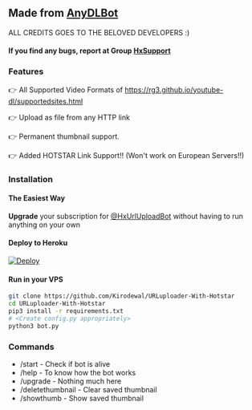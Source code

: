 ## Made from [AnyDLBot](https://telegram.dog/AnyDLBot)

ALL CREDITS GOES TO THE BELOVED DEVELOPERS :)

#### If you find any bugs, report at Group [HxSupport](https://telegram.dog/HxSupport)

### Features

👉 All Supported Video Formats of https://rg3.github.io/youtube-dl/supportedsites.html

👉 Upload as file from any HTTP link

👉 Permanent thumbnail support.

👉 Added HOTSTAR Link Support!!  (Won't work on European Servers!!)



### Installation

#### The Easiest Way

**Upgrade** your subscription for [@HxUrlUploadBot](https://telegram.dog/Hx_UrlUploadBot) without having to run anything on your own

#### Deploy to Heroku

[![Deploy](https://www.herokucdn.com/deploy/button.svg)](https://www.heroku.com/deploy?)

#### Run in your VPS
```sh
git clone https://github.com/Kirodewal/URLuploader-With-Hotstar
cd URLuploader-With-Hotstar
pip3 install -r requirements.txt
# <Create config.py appropriately>
python3 bot.py
```

### Commands

* /start             - Check if bot is alive
* /help              - To know how the bot works
* /upgrade           - Nothing much here
* /deletethumbnail   - Clear saved thumbnail
* /showthumb         - Show saved thumbnail
